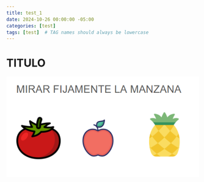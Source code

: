```yaml
---
title: test_1
date: 2024-10-26 00:00:00 -05:00
categories: [test]
tags: [test]  # TAG names should always be lowercase
---
```


# TITULO


![figura1](/assets/images/manzana.png)
